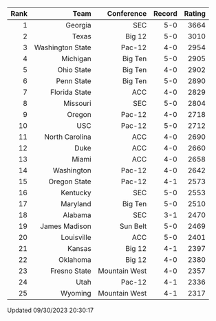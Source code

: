 | Rank  | Team                 | Conference           | Record   | Rating |
| ---:  | ---:                 | ---:                 | ---:     | ---:   |
| 1     | Georgia              | SEC                  | 5-0      | 3664   |
| 2     | Texas                | Big 12               | 5-0      | 3010   |
| 3     | Washington State     | Pac-12               | 4-0      | 2954   |
| 4     | Michigan             | Big Ten              | 5-0      | 2905   |
| 5     | Ohio State           | Big Ten              | 4-0      | 2902   |
| 6     | Penn State           | Big Ten              | 5-0      | 2890   |
| 7     | Florida State        | ACC                  | 4-0      | 2829   |
| 8     | Missouri             | SEC                  | 5-0      | 2804   |
| 9     | Oregon               | Pac-12               | 4-0      | 2718   |
| 10    | USC                  | Pac-12               | 5-0      | 2712   |
| 11    | North Carolina       | ACC                  | 4-0      | 2690   |
| 12    | Duke                 | ACC                  | 4-0      | 2660   |
| 13    | Miami                | ACC                  | 4-0      | 2658   |
| 14    | Washington           | Pac-12               | 4-0      | 2642   |
| 15    | Oregon State         | Pac-12               | 4-1      | 2573   |
| 16    | Kentucky             | SEC                  | 5-0      | 2553   |
| 17    | Maryland             | Big Ten              | 5-0      | 2510   |
| 18    | Alabama              | SEC                  | 3-1      | 2470   |
| 19    | James Madison        | Sun Belt             | 5-0      | 2469   |
| 20    | Louisville           | ACC                  | 5-0      | 2401   |
| 21    | Kansas               | Big 12               | 4-1      | 2397   |
| 22    | Oklahoma             | Big 12               | 4-0      | 2380   |
| 23    | Fresno State         | Mountain West        | 4-0      | 2357   |
| 24    | Utah                 | Pac-12               | 4-1      | 2336   |
| 25    | Wyoming              | Mountain West        | 4-1      | 2317   |

Updated 09/30/2023 20:30:17
